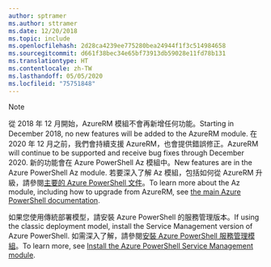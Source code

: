 ```yaml
---
author: sptramer
ms.author: sttramer
ms.date: 12/20/2018
ms.topic: include
ms.openlocfilehash: 2d28ca4239ee775280bea24944f1f3c514984658
ms.sourcegitcommit: d661f38bec34e65bf73913db59028e11fd78b131
ms.translationtype: HT
ms.contentlocale: zh-TW
ms.lasthandoff: 05/05/2020
ms.locfileid: "75751848"
---
```

> [!NOTE]
> 
> <span data-ttu-id="d5a11-101">從 2018 年 12 月開始，AzureRM 模組不會再新增任何功能。</span><span class="sxs-lookup"><span data-stu-id="d5a11-101">Starting in December 2018, no new features will be added to the AzureRM module.</span></span> <span data-ttu-id="d5a11-102">在 2020 年 12 月之前，我們會持續支援 AzureRM，也會提供錯誤修正。</span><span class="sxs-lookup"><span data-stu-id="d5a11-102">AzureRM will continue to be supported and receive bug fixes through December 2020.</span></span> <span data-ttu-id="d5a11-103">新的功能會在 Azure PowerShell Az 模組中。</span><span class="sxs-lookup"><span data-stu-id="d5a11-103">New features are in the Azure PowerShell Az module.</span></span> <span data-ttu-id="d5a11-104">若要深入了解 Az 模組，包括如何從 AzureRM 升級，請參閱[主要的 Azure PowerShell 文件](/powershell/azure)。</span><span class="sxs-lookup"><span data-stu-id="d5a11-104">To learn more about the Az module, including how to upgrade from AzureRM, see [the main Azure PowerShell documentation](/powershell/azure).</span></span>
>
> <span data-ttu-id="d5a11-105">如果您使用傳統部署模型，請安裝 Azure PowerShell 的服務管理版本。</span><span class="sxs-lookup"><span data-stu-id="d5a11-105">If using the classic deployment model, install the Service Management version of Azure PowerShell.</span></span>
> <span data-ttu-id="d5a11-106">如需深入了解，請參閱[安裝 Azure PowerShell 服務管理模組](/powershell/azure/servicemanagement/install-azure-ps)。</span><span class="sxs-lookup"><span data-stu-id="d5a11-106">To learn more, see [Install the Azure PowerShell Service Management module](/powershell/azure/servicemanagement/install-azure-ps).</span></span>
